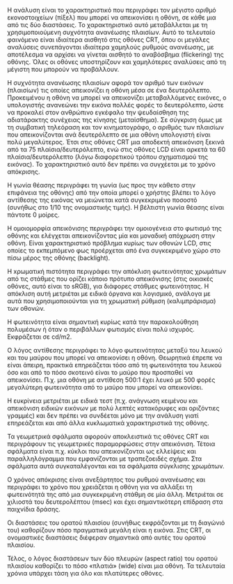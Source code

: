 Η ανάλυση είναι το χαρακτηριστικό που περιγράφει τον μέγιστο αριθμό εκονοστοιχείων (πίξελ) που μπορεί να απεικονίσει η οθόνη, σε κάθε μια από τις δύο διαστάσεις. Το χαρακτηριστικό αυτό μεταβάλλεται με τη χρησιμοποιούμενη συχνότητα ανανέωσης πλαισίων. Αυτό το τελευταίο φαινόμενο είναι ιδιαίτερα αισθητό στις οθόνες CRT, όπου οι μεγάλες αναλύσεις συνεπάγονται ιδιαίτερα χαμηλούς ρυθμούς ανανέωσης, με αποτέλεσμα να αρχίσει να γίνεται αισθητό το αναβόσβημα (flickering) της οθόνης. Όλες οι οθόνες υποστηρίζουν και χαμηλότερες αναλύσεις από τη μέγιστη που μπορούν να προβάλλουν.

Η συχνότητα ανανέωσης πλαισίων αφορά τον αριθμό των εικόνων (πλαισίων) τις οποίες απεικονίζει η οθόνη μέσα σε ένα δευτερόλεπτο. Προκειμένου η οθόνη να μπορεί να απεικονίζει μεταβαλλόμενες εικόνες, ο υπολογιστής ανανεώνει την εικόνα πολλές φορές το δευτερόλεπτο, ώστε να προκαλεί στον ανθρώπινο εγκέφαλο την ψευδαίσθηση της αδιατάρακτης συνέχειας της κίνησης (μεταίσθημα). Σε σύγκριση όμως με τη συμβατική τηλεόραση και τον κινηματογράφο, ο αριθμός των πλαισίων που απεικονίζονται ανά δευτερόλεπτο σε μια οθόνη υπολογιστή είναι πολύ μεγαλύτερος. Έτσι στις οθόνες CRT μια αποδεκτή απεικόνιση ξεκινά από τα 75 πλαίσια/δευτερόλεπτο, ενώ στις οθόνες LCD είναι αρκετά τα 60 πλαίσια/δευτερόλεπτο (λόγω διαφορετικού τρόπου σχηματισμού της εικόνας). Το χαρακτηριστικό αυτό δεν πρέπει να συγχέεται με το χρόνο απόκρισης.

Η γωνία θέασης περιγράφει τη γωνία (ως προς την κάθετο στην επιφάνεια της οθόνης) από την οποία μπορεί ο χρήστης βλέπει το λόγο αντίθεσης της εικόνας να μειώνεται κατά συγκεκριμένο ποσοστό (συνήθως στο 1/10 της ονομαστικής τιμής). Η βέλτιστη γωνία θέασης είναι πάντοτε 0 μοίρες.

Η ομοιομορφία απεικόνισης περιγράφει την ομοιογένεια στο φωτισμό της οθόνης και ελέγχεται απεικονίζοντας μία και μοναδική απόχρωση στην οθόνη. Είναι χαρακτηριστικό πρόβλημα κυρίως των οθονών LCD, στις οποίες το εκπεμπόμενο φως προέρχεται από ένα συγκεκριμένο χώρο στο πίσω μέρος της οθόνης (backlight).

Η xρωματική πιστότητα περιγράφει την απόκλιση φωτεινότητας χρωμάτων από τις στάθμες που ορίζει κάποιο πρότυπο απεικόνισης (στις οικιακές οθόνες, αυτό είναι το sRGB), για διάφορες στάθμες φωτεινότητας. Η απόκλιση αυτή μετριέται με ειδικά όργανα και λογισμικό, ανάλογα με αυτά που χρησιμοποιούνται για τη χρωματική ρύθμιση (καλιμπράρισμα) των οθονών.

Η φωτεινότητα είναι σημαντική κυρίως κατά την παρακολούθηση πολυμέσων ή όταν ο περιβάλλων φωτισμός είναι πολύ ισχυρός. Εκφράζεται σε cd/m2.

Ο λόγος αντίθεσης περιγράφει το λόγο φωτεινότητας μεταξύ του λευκού και του μαύρου που μπορεί να απεικονίσει η οθόνη. Θεωρητικά έπρεπε να είναι άπειρη, πρακτικά επηρεάζεται τόσο από τη φωτεινότητα του λευκού όσο και από το πόσο σκοτεινό είναι το μαύρο που προσπαθεί να απεικονίσει. Π.χ. μια οθόνη με αντίθεση 500:1 έχει λευκό με 500 φορές μεγαλύτερη φωτεινότητα από το μαύρο που μπορεί να απεικονίσει.

Η ευκρίνεια μετριέται με ειδικά τεστ (π.χ. ανάγνωση κειμένου και απεικόνιση ειδικών εικόνων με πολύ λεπτές κατακόρυφες και οριζόντιες γραμμές) και δεν πρέπει να συνδέεται μόνο με την ανάλυση γιατί επηρεάζεται και από άλλα κυκλωματικά χαρακτηριστικά της οθόνης.

Τα γεωμετρικά σφάλματα αφορούν αποκλειστικά τις οθόνες CRT και περιγράφουν τις γεωμετρικές παραμορφώσεις στην απεικόνιση. Τέτοια σφάλματα είναι π.χ. κύκλοι που απεικονίζονται ως ελλείψεις και παραλληλόγραμμα που εμφανίζονται με τραπεζοειδές σχήμα. Στα σφάλματα αυτά συγκαταλέγονται και τα σφάλματα σύγκλισης χρωμάτων.

Ο χρόνος απόκρισης είναι ανεξάρτητος του ρυθμού ανανέωσης και περιγράφει το χρόνο που χρειάζεται η οθόνη για να αλλάξει τη φωτεινότητά της από μια συγκεκριμένη στάθμη σε μία άλλη. Μετριέται σε χιλιοστά του δευτερολέπτου (msec) και έχει σημαντικότερη επίδραση στα παιχνίδια δράσης.

Οι διαστάσεις του ορατού πλαισίου (συνήθως εκφράζονται με τη διαγώνιό του) καθορίζουν πόσο πραγματικά μεγάλη είναι η εικόνα. Στις CRT, οι ονομαστικές διαστάσεις διέφεραν σημαντικά από αυτές του ορατού πλαισίου.

Τέλος, ο λόγος διαστάσεων των δύο πλευρών (aspect ratio) του ορατού πλαισίου καθορίζει το πόσο «πλατιά» (wide) είναι μια οθόνη. Τα τελευταία χρόνια υπάρχει τάση για όλο και πλατύτερες οθόνες.
